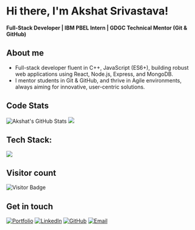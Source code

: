 # Hi there, I'm Akshat Srivastava!
**Full-Stack Developer | IBM PBEL Intern | GDGC Technical Mentor (Git & GitHub)**

## About me

- Full-stack developer fluent in C++, JavaScript (ES6+), building robust web applications using React, Node.js, Express, and MongoDB. 
- I mentor students in Git & GitHub, and thrive in Agile environments, always aiming for innovative, user-centric solutions.

## Code Stats
![Akshat's GitHub Stats](https://github-readme-stats.vercel.app/api?username=Akshat1124&show_icons=true&theme=dark) ![](https://github-readme-stats.vercel.app/api/top-langs/?username=Akshat1124&theme=dark&hide_border=false&include_all_commits=true&count_private=false&layout=compact)

## Tech Stack:

  <a href="https://skillicons.dev">
    <img src="https://skillicons.dev/icons?i=cpp,python,javascript,react,nodejs,express,mongodb,mysql,html,css,git,github,vercel,typescript,vscode" />
  </a>


## Visitor count
![Visitor Badge](https://komarev.com/ghpvc/?username=Akshat1124&style=for-the-badge)

## Get in touch
[![Portfolio](https://img.shields.io/badge/Portfolio-grey?style=for-the-badge&logo=vercel)](https://akshatportfolio-six.vercel.app/)
[![LinkedIn](https://img.shields.io/badge/LinkedIn-blue?style=for-the-badge&logo=linkedin)](https://www.linkedin.com/in/akshat-srivastava1124/?)
[![GitHub](https://img.shields.io/badge/GitHub-black?style=for-the-badge&logo=github)](https://github.com/Akshat1124)
[![Email](https://img.shields.io/badge/Email-red?style=for-the-badge&logo=gmail)](mailto:akshatsrivastava1124@gmail.com)
